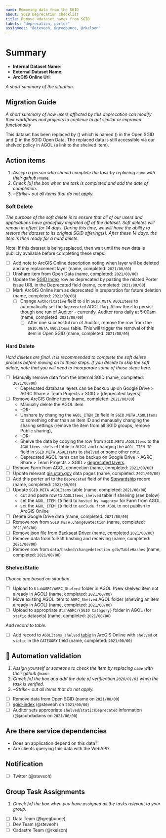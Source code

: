 ```yaml
---
name: Removing data from the SGID
about: SGID Deprecation Checklist
title: Remove <dataset name> from SGID
labels: "deprecation, porter"
assignees: "@steveoh, @gregbunce, @rkelson"
---
```


# Summary

- **Internal Dataset Name**:
- **External Dataset Name**:
- **ArcGIS Online Url**:

_A short summary of the situation._

## Migration Guide

_A short summary of how users affected by this deprecation can modify their workflows and projects to continue to get similar or improved functionality_

<!-- this is here to help the writing juices flow. feel free to completely replace this or simply fill in the blanks -->

This dataset has been replaced by () which is named () in the Open SGID and () in the SGID Open Data.
The replaced data is still accessible via our shelved policy in AGOL (a link to the shelved item).

## Action items

1. _Assign a person who should complete the task by replacing `name` with their github `@name`._
1. _Check [x] the box when the task is completed and add the date of completion._
1. _~Strike~ out all items that do not apply._

### Soft Delete

_The purpose of the soft delete is to ensure that all of our users and applications have gracefully migrated off of the dataset. Soft deletes will remain in effect for 14 days. During this time, we will have the ability to restore the dataset to its original SGID offering(s). After these 14 days, the item is then ready for a hard delete._

Note: If this dataset is being replaced, then wait until the new data is publicly available before completing these steps:

- [ ] Add note to ArcGIS Online description noting when layer will be deleted and any replacement layer (name, completed: `2021/00/00`)
- [ ] Unshare item from Open Data (name, completed: `2021/00/00`)
- [ ] Update the [SGID Index](https://docs.google.com/spreadsheets/d/11ASS7LnxgpnD0jN4utzklREgMf1pcvYjcXcIcESHweQ/edit#gid=1) row as deprecated by pasting the related Porter issue URL in the Deprecated field (name, completed: `2021/00/00`)
- [ ] Mark ArcGIS Online item as deprecated in preparation for future deletion (name, completed: `2021/00/00`)
  - [ ] Change `Authoritative` field to `d` in `SGID.META.AGOLItems` to automatically set the `Deprecated` AGOL flag. Allow the `d` to persist though one run of [Auditor](https://github.com/agrc/auditor) - currently, Auditor runs daily at 5:00am (name, completed: `2021/00/00`)
    - [ ] After one successful run of Auditor, remove the row from the `SGID.META.AGOLItems` table. This will trigger the removal of this item in Open SGID (name, completed: `2021/00/00`)

### Hard Delete

_Hard deletes are final. It is recommended to complete the soft delete process before moving on to these steps. If you decide to skip the soft delete, note that you will need to incorporate some of those steps here._

- [ ] Manually remove data from the Internal SGID (name, completed: `2021/00/00`)
  - Deprecated database layers can be backup up on Google Drive > AGRC Share > Team Projects > SGID > [deprecated layers]
- [ ] Remove ArcGIS Online item: (name, completed: `2021/00/00`)
  - Manually delete the AGOL item
  -  -OR- 
  - Unshare by changing the `AGOL_ITEM_ID` field in `SGID.META.AGOLItems` to something other than an Item ID and manaually changing the sharing settings (remove the item from all SGID groups, remove Public sharing),
  - -OR-
  - Shelve the data by copying the row from `SGID.META.AGOLItems` to the `AGOLItems_shelved` table in AGOL and changing the `AGOL_ITEM_ID` field in `SGID.META.AGOLItems` to `shelved` or some other note. 
  - Deprecated AGOL items can be backup on Google Drive > AGRC Share > Team Projects > SGID > [deprecated layers](https://drive.google.com/drive/u/1/folders/1JT4XzZz3wX95nJc95iOcQ2T3Zd_4GtAS). 
- [ ] Remove Farm from AGOL connection (name, completed: `2021/00/00`)
- [ ] Update relevant [gis.utah.gov](https://gis.utah.gov/data) data pages (name, completed: `2021/00/00`)
- [ ] Add this porter url to the `Deprecated` field of the [Stewardship](https://docs.google.com/spreadsheets/d/11ASS7LnxgpnD0jN4utzklREgMf1pcvYjcXcIcESHweQ/edit#gid=1) record (name, completed: `2021/00/00`)
- [ ] Update `SGID.META.AGOLItems` table (name, completed: `2021/00/00`)
  - cut and paste row to `AGOLItems_shelved` table if shelving (see below)
  - set the `AGOL_ITEM_ID` field to `hosted by <agency>` for Farm from AGOL
  - set the `AGOL_ITEM_ID` field to `exclude from AGOL` to not publish to ArcGIS Online
- [ ] Delete Google Drive data (name, completed: `2021/00/00`)
- [ ] Remove row from `SGID.META.ChangeDetection` (name, completed: `2021/00/00`)
- [ ] Remove json file from [Backseat Driver](https://github.com/agrc/backseat-driver) (name, completed `2021/00/00`)
- [ ] Remove data from forklift hashing and receiving (name, completed: `2021/00/00`)
- [ ] Remove row from `data/hashed/changedetection.gdb/TableHashes` (name, completed: `2021/00/00`)

### Shelve/Static

_Choose one based on situation._

- [ ] Upload to `UtahAGRC/AGRC_Shelved` folder in AGOL (New shelved item not already in AGOL) (name, completed: `2021/00/00`)
- [ ] Move existing AGOL item to `AGRC_Shelved` AGOL folder (shelving an item already in AGOL) (name, completed: `2021/00/00`)
- [ ] Upload to appropriate `UtahAGRC/{SGID Category}` folder in AGOL (for `static` datasets) (name, completed: `2021/00/00`)

_Add record to table._

- [ ] Add record to `AGOLItems_shelved` [table](https://utah.maps.arcgis.com/home/item.html?id=1760fbedbc7e49429aa6c0c3ab1442ec) in ArcGIS Online  with `shelved` or `static` in the `CATEGORY` field (name, completed: `2021/00/00`)

## :robot: Automation validation

1. _Assign yourself or someone to check the item by replacing `name` with their github `@name`._
1. _Check [x] the box and add the date of verification `2020/01/01` when the task is verified._
1. _~Strike~ out all items that do not apply._

- [ ] Remove data from Open SGID (name on `2021/00/00`)
- [ ] [sgid-index](https://gis.utah.gov/data/sgid-index) (@steveoh on `2021/00/00`)
- [ ] Auditor sets appropriate `shelved`/`static`/`Deprecated` information (@jacobdadams on `2021/00/00`)

## Are there service dependencies

- Does an application depend on this data?
- Are clients querying this data with the WebAPI?

## Notification

- [ ] Twitter (@steveoh)

## Group Task Assignments

1. _Check [x] the box when you have assigned all the tasks relevant to your group._

- [ ] Data Team (@gregbunce)
- [ ] Dev Team (@steveoh)
- [ ] Cadastre Team (@rkelson)
